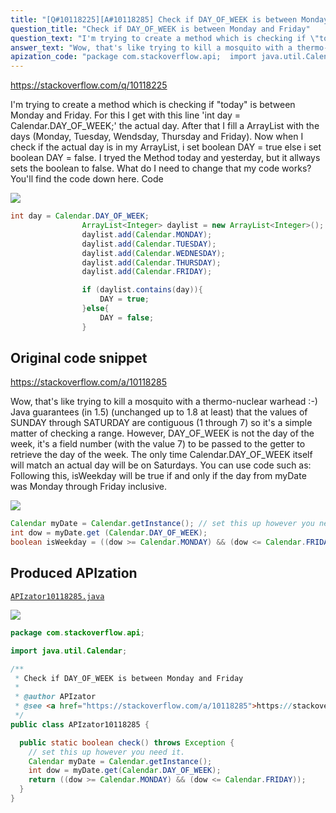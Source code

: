 ```yaml
---
title: "[Q#10118225][A#10118285] Check if DAY_OF_WEEK is between Monday and Friday"
question_title: "Check if DAY_OF_WEEK is between Monday and Friday"
question_text: "I'm trying to create a method which is checking if \"today\" is between Monday and Friday. For this I get with this  line 'int day = Calendar.DAY_OF_WEEK;'  the actual day. After that I fill a ArrayList with the days (Monday, Tuesday, Wendsday, Thursday and Friday). Now when I check if the actual day is in my ArrayList, i set boolean DAY = true else i set boolean DAY = false. I tryed the Method today and yesterday, but it allways sets the boolean to false. What do I need to change that my code works? You'll find the code down here. Code"
answer_text: "Wow, that's like trying to kill a mosquito with a thermo-nuclear warhead :-) Java guarantees (in 1.5) (unchanged up to 1.8 at least) that the values of SUNDAY through SATURDAY are contiguous (1 through 7) so it's a simple matter of checking a range. However, DAY_OF_WEEK is not the day of the week, it's a field number (with the value 7) to be passed to the getter to retrieve the day of the week. The only time Calendar.DAY_OF_WEEK itself will match an actual day will be on Saturdays. You can use code such as: Following this, isWeekday will be true if and only if the day from myDate was Monday through Friday inclusive."
apization_code: "package com.stackoverflow.api;  import java.util.Calendar;  /**  * Check if DAY_OF_WEEK is between Monday and Friday  *  * @author APIzator  * @see <a href=\"https://stackoverflow.com/a/10118285\">https://stackoverflow.com/a/10118285</a>  */ public class APIzator10118285 {    public static boolean check() throws Exception {     // set this up however you need it.     Calendar myDate = Calendar.getInstance();     int dow = myDate.get(Calendar.DAY_OF_WEEK);     return ((dow >= Calendar.MONDAY) && (dow <= Calendar.FRIDAY));   } }"
---
```


https://stackoverflow.com/q/10118225

I&#x27;m trying to create a method which is checking if &quot;today&quot; is between Monday and Friday. For this I get with this  line &#x27;int day = Calendar.DAY_OF_WEEK;&#x27;  the actual day. After that I fill a ArrayList with the days (Monday, Tuesday, Wendsday, Thursday and Friday). Now when I check if the actual day is in my ArrayList, i set boolean DAY = true else i set boolean DAY = false. I tryed the Method today and yesterday, but it allways sets the boolean to false.
What do I need to change that my code works? You&#x27;ll find the code down here.
Code


<div class="code-logo"><img src="/stackoverflow.png" /></div>

```java
int day = Calendar.DAY_OF_WEEK;
                ArrayList<Integer> daylist = new ArrayList<Integer>();
                daylist.add(Calendar.MONDAY);
                daylist.add(Calendar.TUESDAY);
                daylist.add(Calendar.WEDNESDAY);
                daylist.add(Calendar.THURSDAY);
                daylist.add(Calendar.FRIDAY);

                if (daylist.contains(day)){
                    DAY = true;
                }else{
                    DAY = false;
                }
```


## Original code snippet

https://stackoverflow.com/a/10118285

Wow, that&#x27;s like trying to kill a mosquito with a thermo-nuclear warhead :-)
Java guarantees (in 1.5) (unchanged up to 1.8 at least) that the values of SUNDAY through SATURDAY are contiguous (1 through 7) so it&#x27;s a simple matter of checking a range.
However, DAY_OF_WEEK is not the day of the week, it&#x27;s a field number (with the value 7) to be passed to the getter to retrieve the day of the week. The only time Calendar.DAY_OF_WEEK itself will match an actual day will be on Saturdays.
You can use code such as:
Following this, isWeekday will be true if and only if the day from myDate was Monday through Friday inclusive.

<div class="code-logo"><img src="/stackoverflow.png" /></div>

```java
Calendar myDate = Calendar.getInstance(); // set this up however you need it.
int dow = myDate.get (Calendar.DAY_OF_WEEK);
boolean isWeekday = ((dow >= Calendar.MONDAY) && (dow <= Calendar.FRIDAY));
```

## Produced APIzation

[`APIzator10118285.java`](https://github.com/pasqualesalza/apization-temp/raw/main/data/search/APIzator10118285.java)

<div class="code-logo"><img src="/apizator.png" /></div>

```java
package com.stackoverflow.api;

import java.util.Calendar;

/**
 * Check if DAY_OF_WEEK is between Monday and Friday
 *
 * @author APIzator
 * @see <a href="https://stackoverflow.com/a/10118285">https://stackoverflow.com/a/10118285</a>
 */
public class APIzator10118285 {

  public static boolean check() throws Exception {
    // set this up however you need it.
    Calendar myDate = Calendar.getInstance();
    int dow = myDate.get(Calendar.DAY_OF_WEEK);
    return ((dow >= Calendar.MONDAY) && (dow <= Calendar.FRIDAY));
  }
}

```